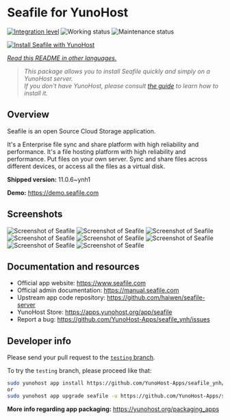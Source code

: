 <!--
N.B.: This README was automatically generated by <https://github.com/YunoHost/apps/tree/master/tools/readme_generator>
It shall NOT be edited by hand.
-->

# Seafile for YunoHost

[![Integration level](https://dash.yunohost.org/integration/seafile.svg)](https://dash.yunohost.org/appci/app/seafile) ![Working status](https://ci-apps.yunohost.org/ci/badges/seafile.status.svg) ![Maintenance status](https://ci-apps.yunohost.org/ci/badges/seafile.maintain.svg)

[![Install Seafile with YunoHost](https://install-app.yunohost.org/install-with-yunohost.svg)](https://install-app.yunohost.org/?app=seafile)

*[Read this README in other languages.](./ALL_README.md)*

> *This package allows you to install Seafile quickly and simply on a YunoHost server.*  
> *If you don't have YunoHost, please consult [the guide](https://yunohost.org/install) to learn how to install it.*

## Overview

Seafile is an open Source Cloud Storage application.

It's a Enterprise file sync and share platform with high reliability and performance. It's a file hosting platform with high reliability and performance. Put files on your own server. Sync and share files across different devices, or access all the files as a virtual disk.


**Shipped version:** 11.0.6~ynh1

**Demo:** <https://demo.seafile.com>

## Screenshots

![Screenshot of Seafile](./doc/screenshots/mobile-ios-client.jpg)
![Screenshot of Seafile](./doc/screenshots/drive-client.png)
![Screenshot of Seafile](./doc/screenshots/file-locking.jpg)
![Screenshot of Seafile](./doc/screenshots/access-logs.jpg)
![Screenshot of Seafile](./doc/screenshots/file-history.png)
![Screenshot of Seafile](./doc/screenshots/wiki_en.png)
![Screenshot of Seafile](./doc/screenshots/sharing-dialog.png)
![Screenshot of Seafile](./doc/screenshots/sync-client.jpg)

## Documentation and resources

- Official app website: <https://www.seafile.com>
- Official admin documentation: <https://manual.seafile.com>
- Upstream app code repository: <https://github.com/haiwen/seafile-server>
- YunoHost Store: <https://apps.yunohost.org/app/seafile>
- Report a bug: <https://github.com/YunoHost-Apps/seafile_ynh/issues>

## Developer info

Please send your pull request to the [`testing` branch](https://github.com/YunoHost-Apps/seafile_ynh/tree/testing).

To try the `testing` branch, please proceed like that:

```bash
sudo yunohost app install https://github.com/YunoHost-Apps/seafile_ynh/tree/testing --debug
or
sudo yunohost app upgrade seafile -u https://github.com/YunoHost-Apps/seafile_ynh/tree/testing --debug
```

**More info regarding app packaging:** <https://yunohost.org/packaging_apps>
